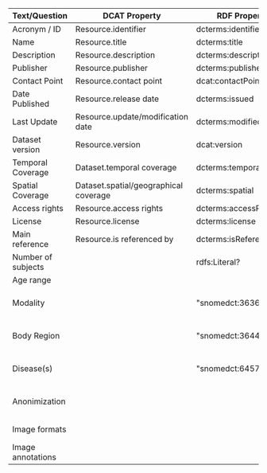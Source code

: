 
| Text/Question | DCAT Property | RDF Property | Value Range |
| ------------- | ------------- | ------------ | ----------- |
| Acronym / ID | Resource.identifier | dcterms:identifier |
| Name | Resource.title | dcterms:title |
| Description | Resource.description | dcterms:description |
| Publisher | Resource.publisher | dcterms:publisher |
| Contact Point | Resource.contact point | dcat:contactPoint |
| Date Published | Resource.release date | dcterms:issued |
| Last Update | Resource.update/modification date | dcterms:modified |
| Dataset version | Resource.version | dcat:version |
| Temporal Coverage | Dataset.temporal coverage | dcterms:temporal |
| Spatial Coverage | Dataset.spatial/geographical coverage | dcterms:spatial |
| Access rights | Resource.access rights | dcterms:accessRights |
| License | Resource.license | dcterms:license |
| Main reference | Resource.is referenced by | dcterms:isReferencedBy |
| Number of subjects  |  | rdfs:Literal? |
| Age range |  |  |
| Modality |  | "snomedct:363679005" | ... 1..N / rdfs:Literal? / list of modality
| Body Region |  | "snomedct:364402001" | ... 1..N / rdfs:Literal? / list of body regions
| Disease(s) | | "snomedct:64572001" | ... 1..N / rdfs:Literal? / list of diseases
| Anonimization |  |  | "Anonimized, Pseudoanonimized, Identifiable names"
| Image formats |  |  | "TIFF, JPEG, DICOM, ..."
| Image annotations |  |  |
